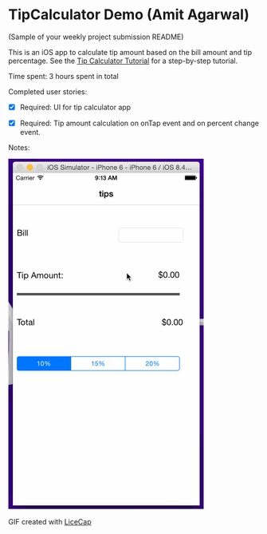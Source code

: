 # TipCalculator Demo (Amit Agarwal)

(Sample of your weekly project submission README)

This is an iOS app to calculate tip amount based on the bill amount and tip percentage. See the [Tip Calculator Tutorial](https://vimeo.com/74764846) for a step-by-step tutorial.

Time spent: 3 hours spent in total

Completed user stories:

 * [x] Required: UI for tip calculator app
 * [x] Required: Tip amount calculation on onTap event and on percent change event.


Notes:

![Video Walkthrough](tipcalculator.gif)

GIF created with [LiceCap](http://www.cockos.com/licecap/)
